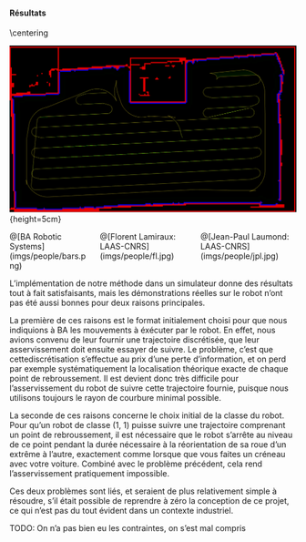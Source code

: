 #### Résultats

\centering

![](imgs/lemon/demo.png){height=5cm}

<div class="columns">
<div class="column" width="33%">
@[BA Robotic Systems](imgs/people/bars.png)
</div>
<div class="column" width="33%">
@[Florent Lamiraux: LAAS-CNRS](imgs/people/fl.jpg)
</div>
<div class="column" width="33%">
@[Jean-Paul Laumond: LAAS-CNRS](imgs/people/jpl.jpg)
</div>
</div>

<div class="notes">

L’implémentation de notre méthode dans un simulateur donne des résultats tout à fait satisfaisants, mais les
démonstrations réelles sur le robot n’ont pas été aussi bonnes pour deux raisons principales.

La première de ces raisons est le format initialement choisi pour que nous indiquions à BA les mouvements à
éxécuter par le robot. En effet, nous avions convenu de leur fournir une trajectoire discrétisée, que leur
asservissement doit ensuite essayer de suivre. Le problème, c’est que cettediscrétisation s’effectue au prix d’une
perte d’information, et on perd par exemple systématiquement la localisation théorique exacte de chaque point de
rebroussement. Il est devient donc très difficile pour l’asservissement du robot de suivre cette trajectoire fournie,
puisque nous utilisons toujours le rayon de courbure minimal possible.

La seconde de ces raisons concerne le choix initial de la classe du robot. Pour qu’un robot de classe (1, 1)
puisse suivre une trajectoire comprenant un point de rebroussement, il est nécessaire que le robot s’arrête au niveau
de ce point pendant la durée nécessaire à la réorientation de sa roue d’un extrême à l’autre, exactement comme lorsque
que vous faites un créneau avec votre voiture. Combiné avec le problème précédent, cela rend l’asservissement
pratiquement impossible.

Ces deux problèmes sont liés, et seraient de plus relativement simple à résoudre, s’il était possible de reprendre à
zéro la conception de ce projet, ce qui n’est pas du tout évident dans un contexte industriel.

TODO: On n’a pas bien eu les contraintes, on s’est mal compris

</div>
